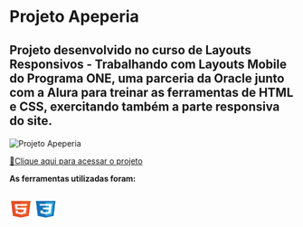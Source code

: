 ## <h1>Projeto Apeperia</h1>
<h2>Projeto desenvolvido no curso de Layouts Responsivos - Trabalhando com Layouts Mobile do Programa ONE, uma parceria da Oracle junto com a Alura para treinar as ferramentas de HTML e CSS, exercitando também a parte responsiva do site.</h2>

<img align="center" alt="Projeto Apeperia" src="https://i.postimg.cc/k4Nfp899/projeto-apeperia.png">

[🔗Clique aqui para acessar o projeto]()

<b>As ferramentas utilizadas foram:</b>
<div style="display: inline_block"><br>
  <img align="center" alt="Davi-HTML" height="30" width="40" src="https://raw.githubusercontent.com/devicons/devicon/master/icons/html5/html5-original.svg">
  <img align="center" alt="Davi-CSS" height="30" width="40" src="https://raw.githubusercontent.com/devicons/devicon/master/icons/css3/css3-original.svg">
